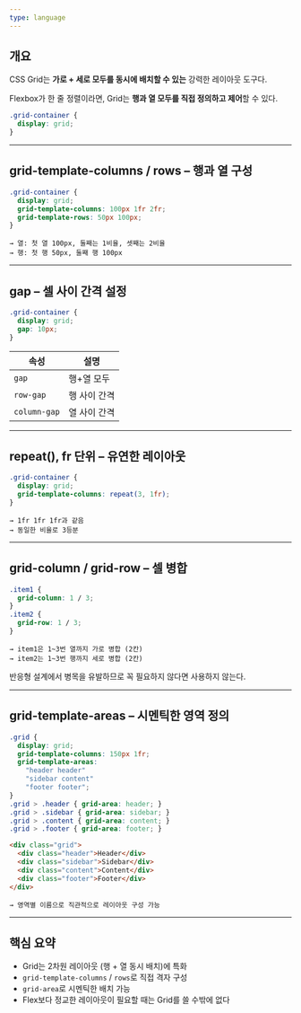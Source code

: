 ```yaml
---
type: language
---
```

## 개요

CSS Grid는 **가로 + 세로 모두를 동시에 배치할 수 있는** 강력한 레이아웃 도구다.

Flexbox가 한 줄 정렬이라면, Grid는 **행과 열 모두를 직접 정의하고 제어**할 수 있다.

```css
.grid-container {
  display: grid;
}

```

---

## grid-template-columns / rows – 행과 열 구성

```css
.grid-container {
  display: grid;
  grid-template-columns: 100px 1fr 2fr;
  grid-template-rows: 50px 100px;
}

```

```
→ 열: 첫 열 100px, 둘째는 1비율, 셋째는 2비율
→ 행: 첫 행 50px, 둘째 행 100px

```

---

## gap – 셀 사이 간격 설정

```css
.grid-container {
  display: grid;
  gap: 10px;
}

```

|속성|설명|
|---|---|
|`gap`|행+열 모두|
|`row-gap`|행 사이 간격|
|`column-gap`|열 사이 간격|

---

## repeat(), fr 단위 – 유연한 레이아웃

```css
.grid-container {
  display: grid;
  grid-template-columns: repeat(3, 1fr);
}

```

```
→ 1fr 1fr 1fr과 같음
→ 동일한 비율로 3등분

```

---

## grid-column / grid-row – 셀 병합

```css
.item1 {
  grid-column: 1 / 3;
}
.item2 {
  grid-row: 1 / 3;
}

```

```
→ item1은 1~3번 열까지 가로 병합 (2칸)
→ item2는 1~3번 행까지 세로 병합 (2칸)

```

반응형 설계에서 병목을 유발하므로 꼭 필요하지 않다면 사용하지 않는다.

---

## grid-template-areas – 시멘틱한 영역 정의

```css
.grid {
  display: grid;
  grid-template-columns: 150px 1fr;
  grid-template-areas:
    "header header"
    "sidebar content"
    "footer footer";
}
.grid > .header { grid-area: header; }
.grid > .sidebar { grid-area: sidebar; }
.grid > .content { grid-area: content; }
.grid > .footer { grid-area: footer; }

```

```html
<div class="grid">
  <div class="header">Header</div>
  <div class="sidebar">Sidebar</div>
  <div class="content">Content</div>
  <div class="footer">Footer</div>
</div>

```

```
→ 영역별 이름으로 직관적으로 레이아웃 구성 가능

```

---

## 핵심 요약

- Grid는 2차원 레이아웃 (행 + 열 동시 배치)에 특화
- `grid-template-columns` / `rows`로 직접 격자 구성
- `grid-area`로 시멘틱한 배치 가능
- Flex보다 정교한 레이아웃이 필요할 때는 Grid를 쓸 수밖에 없다